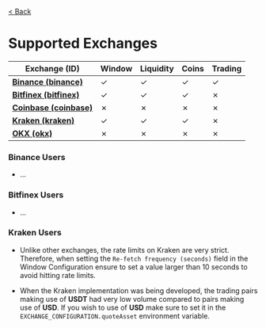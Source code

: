 [< Back](../../README.md)

# Supported Exchanges

| Exchange (ID)                                        | Window       | Liquidity    | Coins        | Trading      |
| ---------------------------------------------------- | ------------ | ------------ | ------------ | ------------ |
| [**Binance (binance)**](https://www.binance.com/)    | &check;      | &check;      | &check;      | &check;      |
| [**Bitfinex (bitfinex)**](https://www.bitfinex.com/) | &check;      | &check;      | &check;      | &cross;      |
| [**Coinbase (coinbase)**](https://www.coinbase.com/) | &cross;      | &cross;      | &cross;      | &cross;      |
| [**Kraken (kraken)**](https://www.kraken.com/)       | &check;      | &check;      | &check;      | &cross;      |
| [**OKX (okx)**](https://www.okx.com/)                | &cross;      | &cross;      | &cross;      | &cross;      |


### Binance Users

- ...


### Bitfinex Users

- ...

### Kraken Users

- Unlike other exchanges, the rate limits on Kraken are very strict. Therefore, when setting the `Re-fetch frequency (seconds)` field in the Window Configuration ensure to set a value larger than 10 seconds to avoid hitting rate limits.

- When the Kraken implementation was being developed, the trading pairs making use of **USDT** had very low volume compared to pairs making use of **USD**. If you wish to use of **USD** make sure to set it in the `EXCHANGE_CONFIGURATION.quoteAsset` environment variable.